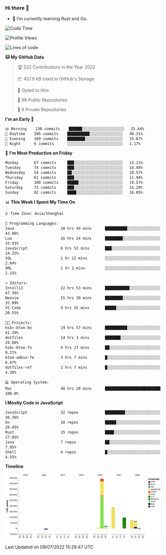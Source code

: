 ### Hi there 👋

- 🌱 I’m currently learning Rust and Go.

<!--START_SECTION:waka-->
![Code Time](http://img.shields.io/badge/Code%20Time-551%20hrs%2045%20mins-blue)

![Profile Views](http://img.shields.io/badge/Profile%20Views-0-blue)

![Lines of code](https://img.shields.io/badge/From%20Hello%20World%20I%27ve%20Written-895%20Thousand%20lines%20of%20code-blue)

**🐱 My GitHub Data** 

> 🏆 522 Contributions in the Year 2022
 > 
> 📦 457.9 kB Used in GitHub's Storage 
 > 
> 💼 Opted to Hire
 > 
> 📜 98 Public Repositories 
 > 
> 🔑 6 Private Repositories  
 > 
**I'm an Early 🐤** 

```text
🌞 Morning    130 commits    ██████░░░░░░░░░░░░░░░░░░░   25.44% 
🌆 Daytime    206 commits    ██████████░░░░░░░░░░░░░░░   40.31% 
🌃 Evening    169 commits    ████████░░░░░░░░░░░░░░░░░   33.07% 
🌙 Night      6 commits      ░░░░░░░░░░░░░░░░░░░░░░░░░   1.17%

```
📅 **I'm Most Productive on Friday** 

```text
Monday       67 commits     ███░░░░░░░░░░░░░░░░░░░░░░   13.11% 
Tuesday      74 commits     ███░░░░░░░░░░░░░░░░░░░░░░   14.48% 
Wednesday    54 commits     ██░░░░░░░░░░░░░░░░░░░░░░░   10.57% 
Thursday     61 commits     ███░░░░░░░░░░░░░░░░░░░░░░   11.94% 
Friday       100 commits    █████░░░░░░░░░░░░░░░░░░░░   19.57% 
Saturday     73 commits     ███░░░░░░░░░░░░░░░░░░░░░░   14.29% 
Sunday       82 commits     ████░░░░░░░░░░░░░░░░░░░░░   16.05%

```


📊 **This Week I Spent My Time On** 

```text
⌚︎ Time Zone: Asia/Shanghai

💬 Programming Languages: 
Java                     20 hrs 49 mins      ██████████░░░░░░░░░░░░░░░   43.06% 
Lua                      16 hrs 24 mins      ████████░░░░░░░░░░░░░░░░░   33.93% 
JavaScript               6 hrs 53 mins       ███░░░░░░░░░░░░░░░░░░░░░░   14.25% 
SQL                      1 hr 22 mins        ░░░░░░░░░░░░░░░░░░░░░░░░░   2.84% 
XML                      1 hr 2 mins         ░░░░░░░░░░░░░░░░░░░░░░░░░   2.15%

🔥 Editors: 
IntelliJ                 22 hrs 53 mins      ███████████░░░░░░░░░░░░░░   47.36% 
Neovim                   15 hrs 30 mins      ████████░░░░░░░░░░░░░░░░░   32.09% 
VS Code                  9 hrs 55 mins       █████░░░░░░░░░░░░░░░░░░░░   20.55%

🐱‍💻 Projects: 
hsbc-btoe-be             19 hrs 57 mins      ██████████░░░░░░░░░░░░░░░   41.29% 
dotfiles                 14 hrs 3 mins       ███████░░░░░░░░░░░░░░░░░░   29.08% 
hsbc-btoe-fe             4 hrs 27 mins       ██░░░░░░░░░░░░░░░░░░░░░░░   9.21% 
btoe-admin-fe            3 hrs 7 mins        █░░░░░░░░░░░░░░░░░░░░░░░░   6.47% 
dotfiles-ref             2 hrs 7 mins        █░░░░░░░░░░░░░░░░░░░░░░░░   4.38%

💻 Operating System: 
Mac                      48 hrs 20 mins      █████████████████████████   100.0%

```

**I Mostly Code in JavaScript** 

```text
JavaScript               32 repos            █████████░░░░░░░░░░░░░░░░   36.36% 
Go                       18 repos            █████░░░░░░░░░░░░░░░░░░░░   20.45% 
Rust                     15 repos            ████░░░░░░░░░░░░░░░░░░░░░   17.05% 
Java                     7 repos             ██░░░░░░░░░░░░░░░░░░░░░░░   7.95% 
Shell                    4 repos             █░░░░░░░░░░░░░░░░░░░░░░░░   4.55%

```


**Timeline**

![Chart not found](https://raw.githubusercontent.com/elton/elton/main/charts/bar_graph.png) 


 Last Updated on 09/07/2022 15:29:47 UTC
<!--END_SECTION:waka-->

<!--
**elton/elton** is a ✨ _special_ ✨ repository because its `README.md` (this file) appears on your GitHub profile.

Here are some ideas to get you started:

- 🔭 I’m currently working on ...
- 🌱 I’m currently learning ...
- 👯 I’m looking to collaborate on ...
- 🤔 I’m looking for help with ...
- 💬 Ask me about ...
- 📫 How to reach me: ...
- 😄 Pronouns: ...
- ⚡ Fun fact: ...
-->
